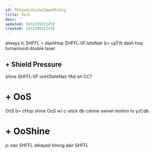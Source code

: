 ```yaml
---
id: fhhqxdsiku2wz2ppw5klmlg
title: Tech
desc: ''
updated: 1633199321458
created: 1633199321458
---
```

always lc
SHFFL > dashHop
SHFFL-0F:lateNair b> upTilt
dash hop turnaround double laser

## + Shield Pressure

shine SHFFL-0F:onHSlateNair
    fAd on CC?

# + OoS

OoS b> cHop
shine OoS w/ c-stick db
    cshine swivel motion to yJCdb

# + OoShine

jc nair SHFFL
delayed timing dair SHFFL

